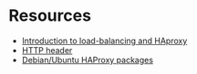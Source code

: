 # Resources

- [Introduction to load-balancing and HAproxy](https://www.digitalocean.com/community/tutorials/an-introduction-to-haproxy-and-load-balancing-concepts)
- [HTTP header](https://www.techopedia.com/definition/27178/http-header)
- [Debian/Ubuntu HAProxy packages](https://haproxy.debian.net/)
